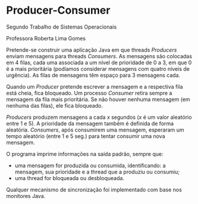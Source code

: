 # Producer-Consumer
Segundo Trabalho de Sistemas Operacionais

Professora Roberta Lima Gomes

Pretende-se construir uma aplicação Java em que threads *Producers* enviam mensagens para threads
*Consumers*. As mensagens são colocadas em 4 filas, cada uma associada a um nível de prioridade
de 0 a 3, em que 0 é a mais prioritária (podíamos considerar mensagens com quatro níveis de
urgência). As filas de mensagens têm espaço para 3 mensagens cada.

Quando um *Producer* pretende escrever a mensagem e a respectiva fila está cheia, fica bloqueado.
Um processo *Consumer* retira sempre a mensagem da fila mais prioritária. Se não houver
nenhuma mensagem (em nenhuma das filas), ele fica bloqueado.

*Producers* produzem mensagens a cada *x* segundos (*x* é um valor aleatório entre 1 e 5). 
A prioridade da mensagem também é definida de forma aleatória.
*Consumers*, após consumirem uma mensagem, esperaram um tempo aleatório (entre 1 e 5 seg.)
para tentar consumir uma nova mensagem.

O programa imprime informações na saída padrão, sempre que:
  - uma mensagem for produzida ou consumida, identificando: a mensagem, sua prioridade e
  a thread que a produziu ou consumiu;
  - uma thread for bloqueada ou desbloqueada.
  
Qualquer mecanismo de sincronização foi implementado com base nos monitores Java.

